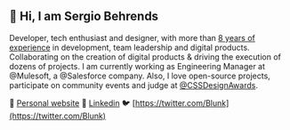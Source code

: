 ## 👋 Hi, I am Sergio Behrends

Developer, tech enthusiast and designer, with more than [8 years of experience](https://sergio.behrends.com.ar/#experience) in development, team leadership and digital products. Collaborating on the creation of digital products & driving the execution of dozens of projects. I am currently working as Engineering Manager at @Mulesoft, a @Salesforce company. Also, I love open-source projects, participate on community events and judge at [@CSSDesignAwards](https://www.cssdesignawards.com/).

🔗 [Personal website](https://sergio.behrends.com.ar)
💼 [Linkedin](https://www.linkedin.com/in/sergiobehrends/)
🐦 [https://twitter.com/Blunk](https://twitter.com/Blunk)
